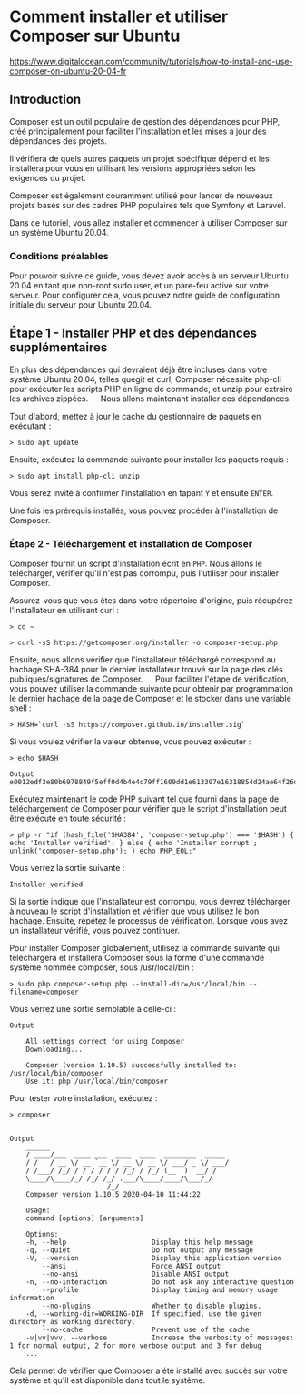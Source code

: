# Comment installer et utiliser Composer sur Ubuntu

https://www.digitalocean.com/community/tutorials/how-to-install-and-use-composer-on-ubuntu-20-04-fr


## Introduction

Composer est un outil populaire de gestion des dépendances pour PHP, créé principalement pour faciliter l'installation et les mises à jour des dépendances des projets. 

Il vérifiera de quels autres paquets un projet spécifique dépend et les installera pour vous en utilisant les versions appropriées selon les exigences du projet. 

Composer est également couramment utilisé pour lancer de nouveaux projets basés sur des cadres PHP populaires tels que Symfony et Laravel.

Dans ce tutoriel, vous allez installer et commencer à utiliser Composer sur un système Ubuntu 20.04.

### Conditions préalables

Pour pouvoir suivre ce guide, vous devez avoir accès à un serveur Ubuntu 20.04 en tant que non-root sudo user, et un pare-feu activé sur votre serveur. Pour configurer cela, vous pouvez notre guide de configuration initiale du serveur pour Ubuntu 20.04.

## Étape 1 - Installer PHP et des dépendances supplémentaires

En plus des dépendances qui devraient déjà être incluses dans votre système Ubuntu 20.04, telles quegit et curl, Composer nécessite php-cli pour exécuter les scripts PHP en ligne de commande, et unzip pour extraire les archives zippées.   Nous allons maintenant installer ces dépendances.

Tout d'abord, mettez à jour le cache du gestionnaire de paquets en exécutant :

    > sudo apt update

Ensuite, exécutez la commande suivante pour installer les paquets requis :

    > sudo apt install php-cli unzip

Vous serez invité à confirmer l'installation en tapant `Y` et ensuite `ENTER`.

Une fois les prérequis installés, vous pouvez procéder à l'installation de Composer.

### Étape 2 - Téléchargement et installation de Composer

Composer fournit un script d'installation écrit en `PHP`. Nous allons le télécharger, vérifier qu'il n'est pas corrompu, puis l'utiliser pour installer Composer.

Assurez-vous que vous êtes dans votre répertoire d'origine, puis récupérez l'installateur en utilisant curl : 

    > cd ~

    > curl -sS https://getcomposer.org/installer -o composer-setup.php

Ensuite, nous allons vérifier que l'installateur téléchargé correspond au hachage SHA-384 pour le dernier installateur trouvé sur la page des clés publiques/signatures de Composer.   Pour faciliter l'étape de vérification, vous pouvez utiliser la commande suivante pour obtenir par programmation le dernier hachage de la page de Composer et le stocker dans une variable shell :

    > HASH=`curl -sS https://composer.github.io/installer.sig`

Si vous voulez vérifier la valeur obtenue, vous pouvez exécuter :

    > echo $HASH

    Output
    e0012edf3e80b6978849f5eff0d4b4e4c79ff1609dd1e613307e16318854d24ae64f26d17af3ef0bf7cfb710ca74755a

Exécutez maintenant le code PHP suivant tel que fourni dans la page de téléchargement de Composer pour vérifier que le script d'installation peut être exécuté en toute sécurité : 

    > php -r "if (hash_file('SHA384', 'composer-setup.php') === '$HASH') { echo 'Installer verified'; } else { echo 'Installer corrupt'; unlink('composer-setup.php'); } echo PHP_EOL;"

Vous verrez la sortie suivante :

    Installer verified

Si la sortie indique que l'installateur est corrompu, vous devrez télécharger à nouveau le script d'installation et vérifier que vous utilisez le bon hachage. Ensuite, répétez le processus de vérification. Lorsque vous avez un installateur vérifié, vous pouvez continuer.

Pour installer Composer globalement, utilisez la commande suivante qui téléchargera et installera Composer sous la forme d'une commande système nommée composer, sous /usr/local/bin :


    > sudo php composer-setup.php --install-dir=/usr/local/bin --filename=composer

Vous verrez une sortie semblable à celle-ci :

    Output

        All settings correct for using Composer
        Downloading...

        Composer (version 1.10.5) successfully installed to: /usr/local/bin/composer
        Use it: php /usr/local/bin/composer

Pour tester votre installation, exécutez :

    > composer


    Output
        ______
        / ____/___  ____ ___  ____  ____  ________  _____
        / /   / __ \/ __ `__ \/ __ \/ __ \/ ___/ _ \/ ___/
        / /___/ /_/ / / / / / / /_/ / /_/ (__  )  __/ /
        \____/\____/_/ /_/ /_/ .___/\____/____/\___/_/
                            /_/
        Composer version 1.10.5 2020-04-10 11:44:22

        Usage:
        command [options] [arguments]

        Options:
        -h, --help                     Display this help message
        -q, --quiet                    Do not output any message
        -V, --version                  Display this application version
            --ansi                     Force ANSI output
            --no-ansi                  Disable ANSI output
        -n, --no-interaction           Do not ask any interactive question
            --profile                  Display timing and memory usage information
            --no-plugins               Whether to disable plugins.
        -d, --working-dir=WORKING-DIR  If specified, use the given directory as working directory.
            --no-cache                 Prevent use of the cache
        -v|vv|vvv, --verbose           Increase the verbosity of messages: 1 for normal output, 2 for more verbose output and 3 for debug
        ...


Cela permet de vérifier que Composer a été installé avec succès sur votre système et qu'il est disponible dans tout le système.